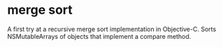 merge sort
==========

A first try at a recursive merge sort implementation in Objective-C.
Sorts NSMutableArrays of objects that implement a compare method.
